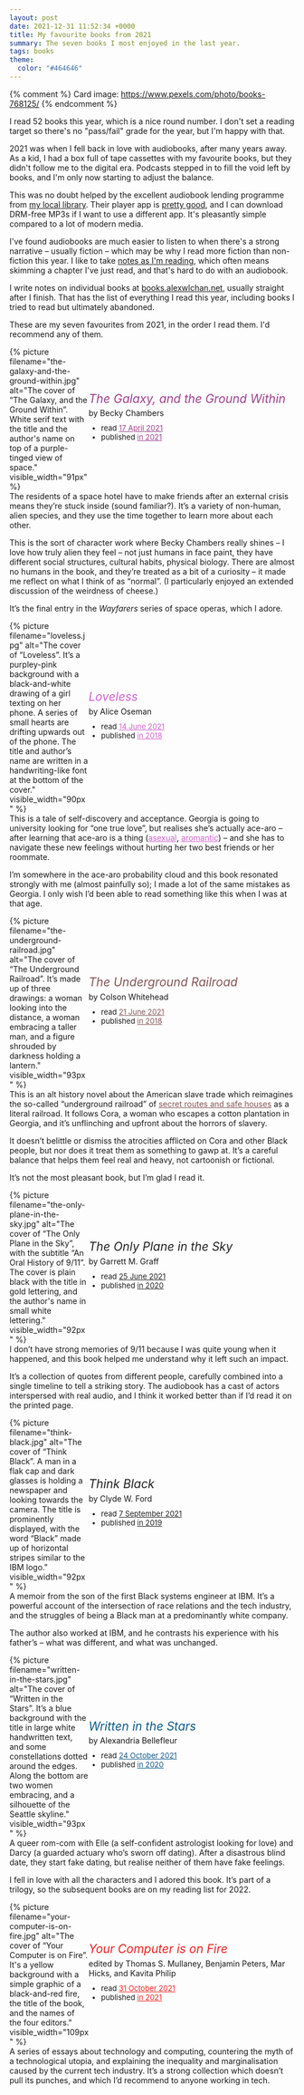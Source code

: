 ```yaml
---
layout: post
date: 2021-12-31 11:52:34 +0000
title: My favourite books from 2021
summary: The seven books I most enjoyed in the last year.
tags: books
theme:
  color: "#464646"
---
```


{% comment %}
Card image: https://www.pexels.com/photo/books-768125/
{% endcomment %}

I read 52 books this year, which is a nice round number.
I don't set a reading target so there's no "pass/fail" grade for the year, but I'm happy with that.

2021 was when I fell back in love with audiobooks, after many years away.
As a kid, I had a box full of tape cassettes with my favourite books, but they didn't follow me to the digital era.
Podcasts stepped in to fill the void left by books, and I'm only now starting to adjust the balance.

This was no doubt helped by the excellent audiobook lending programme from [my local library][herts].
Their player app is [pretty good][app], and I can download DRM-free MP3s if I want to use a different app.
It's pleasantly simple compared to a lot of modern media.

I've found audiobooks are much easier to listen to when there's a strong narrative – usually fiction – which may be why I read more fiction than non-fiction this year.
I like to take [notes as I'm reading][notes], which often means skimming a chapter I've just read, and that's hard to do with an audiobook.

I write notes on individual books at [books.alexwlchan.net][books], usually straight after I finish.
That has the list of everything I read this year, including books I tried to read but ultimately abandoned.

These are my seven favourites from 2021, in the order I read them.
I'd recommend any of them.

<style>
  .heading {
    display: grid;
    grid-template-columns: 140px auto;
    min-height: calc(140px + 1em);
  }
  
  .heading .book_info {
    display: grid;
    align-content: center;
  }
  
  .heading .book_title {
    margin-bottom: 0;
  }
  
  /* The correct margin is applied by either the book cover or the
     heading text, whichever is lower */
  .review_text p:first-child {
    margin-top: 0;
  }
  
  @media screen and (min-width: 500px) {
    .heading .book_title em {
      font-size: 1.5em;
      line-height: 1.6em;
    }
    
    .heading .book_cover img {
      margin-bottom: 1em;
    }
    
    .heading .book_info {
      padding-bottom: 1em;
    }
  }
  
  @media screen and (max-width: 500px) {
    .heading {
      display: block;
    }
    
    .heading .book_title, .heading .book_meta {
      text-align: center;
    }
    
    .heading .book_cover img {
      margin-bottom: 0;
    }
  }
  
  .heading .book_meta {
    font-size: small;
    margin-top: 10px;
  }
  
  /* visited style = luminosity × 0.5 */
  
  #becky_chambers a                 { color:      rgba(157, 65, 141, 1);   }
  #becky_chambers .book_title em    { color:      rgba(157, 65, 141, 1);   }
  #becky_chambers a:hover           { background: rgba(157, 65, 141, 0.2); }
  #becky_chambers a:visited         { color:      rgba(119, 50, 107, 1);   }
  #becky_chambers a:visited:hover   { background: rgba(119, 50, 107, 0.2); }
  
  #alice_oseman a                   { color:      rgba(206, 99, 204, 1);   }
  #alice_oseman .book_title em      { color:      rgba(206, 99, 204, 1);   }
  #alice_oseman a:hover             { background: rgba(206, 99, 204, 0.2); }
  #alice_oseman a:visited           { color:      rgba(174, 55, 172, 1);   }
  #alice_oseman a:visited:hover     { background: rgba(174, 55, 172, 0.2); }
  
  #colson_whitehead a               { color:      rgba(132, 86, 87, 1);    }
  #colson_whitehead .book_title em  { color:      rgba(132, 86, 87, 1);    }
  #colson_whitehead a:hover         { background: rgba(132, 86, 87, 0.2);  }
  #colson_whitehead a:visited       { color:      rgba(99, 64, 65, 1);     }
  #colson_whitehead a:visited:hover { background: rgba(99, 64, 65, 0.2);   }
  
  #garrett_graff a                  { color:      rgba(34, 34, 34, 1);     }
  #garrett_graff .book_title em     { color:      rgba(34, 34, 34, 1);     }
  #garrett_graff a:hover            { background: rgba(34, 34, 34, 0.2);   }
  #garrett_graff a:visited          { color:      rgba(0, 0, 0, 1);        }
  #garrett_graff a:visited:hover    { background: rgba(0, 0, 0, 0.2);      }
  
  #clyde_w_ford a                   { color:      rgba(34, 34, 34, 1);     }
  #clyde_w_ford .book_title em      { color:      rgba(34, 34, 34, 1);     }
  #clyde_w_ford a:hover             { background: rgba(34, 34, 34, 0.2);   }
  #clyde_w_ford a:visited           { color:      rgba(0, 0, 0, 1);        }
  #clyde_w_ford a:visited:hover     { background: rgba(0, 0, 0, 0.2);      }
  
  #alexandria_bellefleur a               { color:      rgba(15, 89, 135, 1);   }
  #alexandria_bellefleur .book_title em  { color:      rgba(15, 89, 135, 1);   }
  #alexandria_bellefleur a:hover         { background: rgba(15, 89, 135, 0.2); }
  #alexandria_bellefleur a:visited       { color:      rgba(11, 64, 96, 1);    }
  #alexandria_bellefleur a:visited:hover { background: rgba(11, 64, 96, 0.2);  }

  #computer_fire a               { color:      rgba(235, 33, 34, 1);   }
  #computer_fire .book_title em  { color:      rgba(235, 33, 34, 1);   }
  #computer_fire a:hover         { background: rgba(235, 33, 34, 0.2); }
  #computer_fire a:visited       { color:      rgba(187, 17, 17, 1);   }
  #computer_fire a:visited:hover { background: rgba(187, 17, 17, 0.2); }

</style>

<div class="book_review" id="becky_chambers">
  <div class="heading">
    <div class="book_cover">
      {%
        picture
        filename="the-galaxy-and-the-ground-within.jpg"
        alt="The cover of “The Galaxy, and the Ground Within”. White serif text with the title and the author's name on top of a purple-tinged view of space."
        visible_width="91px"
      %}
    </div>
    <div class="book_info">
      <p class="book_title">
        <em>The Galaxy, and the Ground Within</em><br/>by Becky Chambers
      </p>
      <ul class="book_meta dot_list">
        <li>read <a href="https://books.alexwlchan.net/reviews/the-galaxy-and-the-ground-within/">17 April 2021</a></li>
        <li>
          published <a href="https://www.otherscribbles.com/the-galaxy-and-the-ground-within">in 2021</a>
        </li>
      </ul>
    </div>
  </div>
  <div class="review_text">
    <p>
      The residents of a space hotel have to make friends after an external crisis means they&rsquo;re stuck inside (sound familiar?).
      It&rsquo;s a variety of non-human, alien species, and they use the time together to learn more about each other.
    </p>
    <p>
      This is the sort of character work where Becky Chambers really shines – I love how truly alien they feel &ndash; not just humans in face paint, they have different social structures, cultural habits, physical biology.
      There are almost no humans in the book, and they’re treated as a bit of a curiosity – it made me reflect on what I think of as &ldquo;normal&rdquo;.
      (I particularly enjoyed an extended discussion of the weirdness of cheese.)
    </p>
    <p>
      It&rsquo;s the final entry in the <em>Wayfarers</em> series of space operas, which I adore.
    </p>
  </div>
</div>

<div class="book_review" id="alice_oseman">
  <div class="heading">
    <div class="book_cover">
      {%
        picture
        filename="loveless.jpg"
        alt="The cover of “Loveless”. It’s a purpley-pink background with a black-and-white drawing of a girl texting on her phone. A series of small hearts are drifting upwards out of the phone. The title and author’s name are written in a handwriting-like font at the bottom of the cover."
        visible_width="90px"
      %}
    </div>
    <div class="book_info">
      <p class="book_title">
        <em>Loveless</em><br/>by Alice Oseman
      </p>
      <ul class="book_meta dot_list">
        <li>
          read <a href="https://books.alexwlchan.net/reviews/loveless/">14 June 2021</a>
        </li>
        <li>
          published <a href="https://www.aliceoseman.com/loveless">in 2018</a>
        </li>
      </ul>
    </div>
  </div>
  <div class="review_text">
    <p>
      This is a tale of self-discovery and acceptance.
      Georgia is going to university looking for &ldquo;one true love&rdquo;, but realises she&rsquo;s actually ace-aro &ndash; after learning that ace-aro is a thing (<a href="https://en.wikipedia.org/wiki/Asexuality">asexual</a>, <a href="https://en.wikipedia.org/wiki/Romantic_orientation#Aromanticism">aromantic</a>) – and she has to navigate these new feelings without hurting her two best friends or her roommate.
    </p>
    <p>
      I&rsquo;m somewhere in the ace-aro probability cloud and this book resonated strongly with me (almost painfully so); I made a lot of the same mistakes as Georgia.
      I only wish I&rsquo;d been able to read something like this when I was at that age.
    </p>
  </div>
</div>

<div class="book_review" id="colson_whitehead">
  <div class="heading">
    <div class="book_cover">
      {%
        picture
        filename="the-underground-railroad.jpg"
        alt="The cover of “The Underground Railroad”. It’s made up of three drawings: a woman looking into the distance, a woman embracing a taller man, and a figure shrouded by darkness holding a lantern."
        visible_width="93px"
      %}
    </div>
    <div class="book_info">
      <p class="book_title">
        <em>The Underground Railroad</em><br/>by Colson Whitehead
      </p>
      <ul class="book_meta dot_list">
        <li>read <a href="https://books.alexwlchan.net/reviews/the-underground-railroad/">21 June 2021</a></li>
        <li>
          published <a href="https://www.penguinrandomhouse.com/books/232365/the-underground-railroad-by-colson-whitehead/">in 2018</a>
        </li>
      </ul>
    </div>
  </div>
  <div class="review_text">
    <p>
      This is an alt history novel about the American slave trade which reimagines the so-called &ldquo;underground railroad&rdquo; of <a href="https://en.wikipedia.org/wiki/Underground_Railroad">secret routes and safe houses</a> as a literal railroad.
      It follows Cora, a woman who escapes a cotton plantation in Georgia, and it&rsquo;s unflinching and upfront about the horrors of slavery.
    </p>
    <p>
      It doesn’t belittle or dismiss the atrocities afflicted on Cora and other Black people, but nor does it treat them as something to gawp at.
      It’s a careful balance that helps them feel real and heavy, not cartoonish or fictional.
    </p>
    <p>
      It’s not the most pleasant book, but I’m glad I read it.
    </p>
  </div>
</div>

<div class="book_review" id="garrett_graff">
  <div class="heading">
    <div class="book_cover">
      {%
        picture
        filename="the-only-plane-in-the-sky.jpg"
        alt="The cover of “The Only Plane in the Sky”, with the subtitle “An Oral History of 9/11”. The cover is plain black with the title in gold lettering, and the author's name in small white lettering."
        visible_width="92px"
      %}
    </div>
    <div class="book_info">
      <p class="book_title">
        <em>The Only Plane in the Sky</em><br/>by Garrett M. Graff
      </p>
      <ul class="book_meta dot_list">
        <li>read <a href="https://books.alexwlchan.net/reviews/the-only-plane-in-the-sky/">25 June 2021</a></li>
        <li>
          published <a href="https://www.garrettgraff.com/books/the-only-plane-in-the-sky/">in 2020</a>
        </li>
      </ul>
    </div>
  </div>
  <div class="review_text">
    <p>
      I don&rsquo;t have strong memories of 9/11 because I was quite young when it happened, and this book helped me understand why it left such an impact.
    </p>
    <p>
      It&rsquo;s a collection of quotes from different people, carefully combined into a single timeline to tell a striking story.
      The audiobook has a cast of actors interspersed with real audio, and I think it worked better than if I&rsquo;d read it on the printed page.
    </p>
  </div>
</div>

<div class="book_review" id="clyde_w_ford">
  <div class="heading">
    <div class="book_cover">
      {%
        picture
        filename="think-black.jpg"
        alt="The cover of “Think Black”. A man in  a flak cap and dark glasses is holding a newspaper and looking towards the camera. The title is prominently displayed, with the word “Black” made up of horizontal stripes similar to the IBM logo."
        visible_width="92px"
      %}
    </div>
    <div class="book_info">
      <p class="book_title">
        <em>Think Black</em><br/>by Clyde W. Ford
      </p>
      <ul class="book_meta dot_list">
        <li>read <a href="https://books.alexwlchan.net/reviews/think-black/">7 September 2021</a></li>
        <li>
          published <a href="http://www.clydeford.com/more.html">in 2019</a>
        </li>
      </ul>
    </div>
  </div>
  <div class="review_text">
    <p>
      A memoir from the son of the first Black systems engineer at IBM.
      It&rsquo;s a powerful account of the intersection of race relations and the tech industry, and the struggles of being a Black man at a predominantly white company.
    </p>
    <p>
      The author also worked at IBM, and he contrasts his experience with his father&rsquo;s &ndash; what was different, and what was unchanged.
    </p>
  </div>
</div>

<div class="book_review" id="alexandria_bellefleur">
  <div class="heading">
    <div class="book_cover">
      {%
        picture
        filename="written-in-the-stars.jpg"
        alt="The cover of “Written in the Stars”. It’s a blue background with the title in large white handwritten text, and some constellations dotted around the edges. Along the bottom are two women embracing, and a silhouette of the Seattle skyline."
        visible_width="93px"
      %}
    </div>
    <div class="book_info">
      <p class="book_title">
        <em>Written in the Stars</em><br/>by Alexandria Bellefleur
      </p>
      <ul class="book_meta dot_list">
        <li>read <a href="https://books.alexwlchan.net/reviews/written-in-the-stars/">24 October 2021</a></li>
        <li>
          published <a href="https://www.alexandriabellefleur.com/written-in-the-stars">in 2020</a>
        </li>
      </ul>
    </div>
  </div>
  <div class="review_text">
    <p>
      A queer rom-com with Elle (a self-confident astrologist looking for love) and Darcy (a guarded actuary who&rsquo;s sworn off dating).
      After a disastrous blind date, they start fake dating, but realise neither of them have fake feelings.
    </p>
    <p>
      I fell in love with all the characters and I adored this book.
      It&rsquo;s part of a trilogy, so the subsequent books are on my reading list for 2022.
    </p>
  </div>
</div>

<div class="book_review" id="computer_fire">
  <div class="heading">
    <div class="book_cover">
      {%
        picture
        filename="your-computer-is-on-fire.jpg"
        alt="The cover of “Your Computer is on Fire”. It's a yellow background with a simple graphic of a black-and-red fire, the title of the book, and the names of the four editors."
        visible_width="109px"
      %}
    </div>
    <div class="book_info">
      <p class="book_title">
        <em>Your Computer is on Fire</em><br/>edited by Thomas S. Mullaney, Benjamin Peters, Mar Hicks, and Kavita Philip
      </p>
      <ul class="book_meta dot_list">
        <li>read <a href="https://books.alexwlchan.net/reviews/your-computer-is-on-fire/">31 October 2021</a></li>
        <li>
          published <a href="https://mitpress.mit.edu/books/your-computer-fire">in 2021</a>
        </li>
      </ul>
    </div>
  </div>
  <div class="review_text">
    <p>
      A series of essays about technology and computing, countering the myth of a technological utopia, and explaining the inequality and marginalisation caused by the current tech industry.
      It&rsquo;s a strong collection which doesn&rsquo;t pull its punches, and which I&rsquo;d recommend to anyone working in tech.
    </p>
  </div>
</div>

[herts]: https://www.hertfordshire.gov.uk/services/libraries-and-archives/books-and-reading/ebooks-and-audiobooks/ebooks-and-audiobooks.aspx
[app]: https://twitter.com/alexwlchan/status/1418827399702224896
[books]: https://books.alexwlchan.net/reviews/#books_by_year_2021
[notes]: /2020/11/how-i-read-non-fiction-books/
